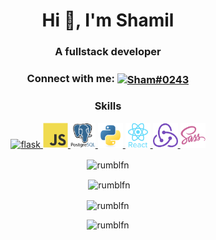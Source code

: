 <h1 align="center">Hi 👋, I'm Shamil</h1>
<h3 align="center">A fullstack developer</h3>

<h3 align="center">Connect with me: <a href="https://discordapp.com/users/490559410935037962/" target="blank"><img align="center" src="https://raw.githubusercontent.com/rahuldkjain/github-profile-readme-generator/master/src/images/icons/Social/discord.svg" alt="Sham#0243" height="30" width="40" /></a></h3>

<h3 align="center">Skills</h3>
<p align="center"> <a href="https://flask.palletsprojects.com/" target="_blank" rel="noreferrer"> <img src="https://www.vectorlogo.zone/logos/pocoo_flask/pocoo_flask-icon.svg" alt="flask" width="40" height="40"/> </a> <a href="https://developer.mozilla.org/en-US/docs/Web/JavaScript" target="_blank" rel="noreferrer"> <img src="https://raw.githubusercontent.com/devicons/devicon/master/icons/javascript/javascript-original.svg" alt="javascript" width="40" height="40"/> </a> <a href="https://www.postgresql.org" target="_blank" rel="noreferrer"> <img src="https://raw.githubusercontent.com/devicons/devicon/master/icons/postgresql/postgresql-original-wordmark.svg" alt="postgresql" width="40" height="40"/> </a> <a href="https://www.python.org" target="_blank" rel="noreferrer"> <img src="https://raw.githubusercontent.com/devicons/devicon/master/icons/python/python-original.svg" alt="python" width="40" height="40"/> </a> <a href="https://reactjs.org/" target="_blank" rel="noreferrer"> <img src="https://raw.githubusercontent.com/devicons/devicon/master/icons/react/react-original-wordmark.svg" alt="react" width="40" height="40"/> </a> <a href="https://redux.js.org" target="_blank" rel="noreferrer"> <img src="https://raw.githubusercontent.com/devicons/devicon/master/icons/redux/redux-original.svg" alt="redux" width="40" height="40"/> </a> <a href="https://sass-lang.com" target="_blank" rel="noreferrer"> <img src="https://raw.githubusercontent.com/devicons/devicon/master/icons/sass/sass-original.svg" alt="sass" width="40" height="40"/> </a> </p>

<p align="center"><img align="center" src="https://github-readme-stats.vercel.app/api/top-langs?username=rumblfn&show_icons=true&locale=en&layout=compact" alt="rumblfn" /></p>

<p align="center">&nbsp;<img align="center" src="https://github-readme-stats.vercel.app/api?username=rumblfn&show_icons=true&locale=en" alt="rumblfn" /></p>

<p width="100px" align="center"><img align="center" src="https://github-readme-streak-stats.herokuapp.com/?user=rumblfn&" alt="rumblfn" /></p>
<p align="center"> <img src="https://komarev.com/ghpvc/?username=rumblfn&label=Profile%20views&color=0e75b6&style=flat" alt="rumblfn" /> </p>
